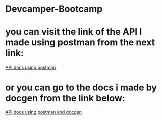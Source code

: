 # Devcamper-Bootcamp
# you can visit the link of the API I made using postman from the next link:
[API docs using postman](https://documenter.getpostman.com/view/10906004/TzCJgVTQ)


# or you can go to the docs i made by docgen from the link below:
[API docs using postman and docgen](https://github.com/Abduallah-Mohamed/Devcamper-Bootcamp/blob/master/public/index.html)
